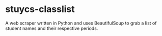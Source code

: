 # stuycs-classlist
A web scraper written in Python and uses BeautifulSoup to grab a list of student names and their respective periods. 
